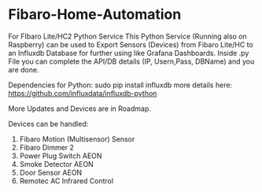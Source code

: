 # Fibaro-Home-Automation
For FIbaro Lite/HC2 Python Service
This Python Service (Running also on Raspberry) can be used to Export Sensors (Devices) from Fibaro Lite/HC
to an Influxdb Database for further using like Grafana Dashboards.
Inside .py File you can complete the API/DB details (IP, Usern,Pass, DBName) and you are done.

Dependencies for Python:
  sudo pip install influxdb
  more details here: https://github.com/influxdata/influxdb-python

More Updates and Devices are in Roadmap.

Devices can be handled:
  1.  Fibaro Motion (Multisensor) Sensor
  2.  Fibaro Dimmer 2
  3.  Power Plug Switch AEON
  4.  Smoke Detector AEON
  5.  Door Sensor AEON
  6.  Remotec AC Infrared Control
